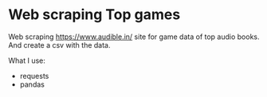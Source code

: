 # Web scraping Top games

Web scraping https://www.audible.in/ site for game data of top audio books.
And create a csv with the data.

What I use:
- requests
- pandas